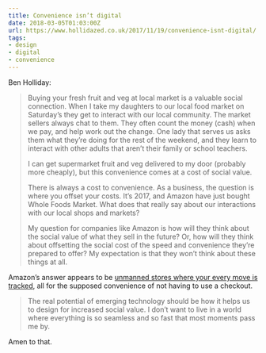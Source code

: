 ```yaml
---
title: Convenience isn’t digital
date: 2018-03-05T01:03:00Z
url: https://www.hollidazed.co.uk/2017/11/19/convenience-isnt-digital/
tags:
- design
- digital
- convenience
---
```

Ben Holliday:

> Buying your fresh fruit and veg at local market is a valuable social connection. When I take my daughters to our local food market on Saturday’s they get to interact with our local community. The market sellers always chat to them. They often count the money (cash) when we pay, and help work out the change. One lady that serves us asks them what they’re doing for the rest of the weekend, and they learn to interact with other adults that aren’t their family or school teachers.
>
> I can get supermarket fruit and veg delivered to my door (probably more cheaply), but this convenience comes at a cost of social value.
>
> There is always a cost to convenience. As a business, the question is where you offset your costs. It’s 2017, and Amazon have just bought Whole Foods Market. What does that really say about our interactions with our local shops and markets?
>
> My question for companies like Amazon is how will they think about the social value of what they sell in the future? Or, how will they think about offsetting the social cost of the speed and convenience they’re prepared to offer? My expectation is that they won’t think about these things at all.

Amazon’s answer appears to be [unmanned stores where your every move is tracked][1], all for the supposed convenience of not having to use a checkout.

> The real potential of emerging technology should be how it helps us to design for increased social value. I don’t want to live in a world where everything is so seamless and so fast that most moments pass me by.

Amen to that.

[1]: https://www.theguardian.com/business/2016/dec/05/amazon-go-store-seattle-checkouts-account

